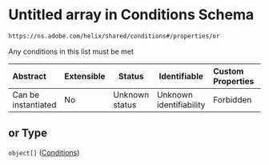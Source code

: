 # Untitled array in Conditions Schema

```txt
https://ns.adobe.com/helix/shared/conditions#/properties/or
```

Any conditions in this list must be met


| Abstract            | Extensible | Status         | Identifiable            | Custom Properties | Additional Properties | Access Restrictions | Defined In                                                                |
| :------------------ | ---------- | -------------- | ----------------------- | :---------------- | --------------------- | ------------------- | ------------------------------------------------------------------------- |
| Can be instantiated | No         | Unknown status | Unknown identifiability | Forbidden         | Allowed               | none                | [conditions.schema.json\*](conditions.schema.json "open original schema") |

## or Type

`object[]` ([Conditions](conditions-properties-conditions.md))
